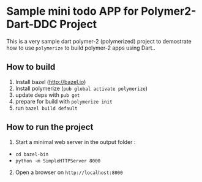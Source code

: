 # Sample mini todo APP for  Polymer2-Dart-DDC Project

This is a very sample dart polymer-2 (polymerized) project to demostrate 
how to use `polymerize` to build polymer-2 apps using Dart..

## How to build

 1. Install bazel (http://bazel.io)
 1. Install polymerize (`pub global activate polymerize`)
 2. update deps with `pub get`
 3. prepare for build with `polymerize init`
 2. run `bazel build default`


## How to run the project

 1. Start a minimal web server in the output folder : 
  - `cd bazel-bin`
  - `python -m SimpleHTTPServer 8000`
 2. Open a browser on `http://localhost:8000`


